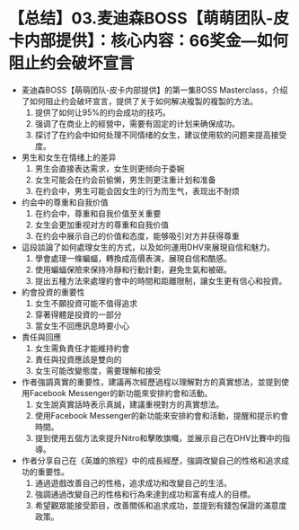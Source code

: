 # 【总结】03.麦迪森BOSS【萌萌团队-皮卡内部提供】：核心内容：66奖金—如何阻止约会破坏宣言

-   麦迪森BOSS【萌萌团队-皮卡内部提供】的第一集BOSS Masterclass，介绍了如何阻止约会破坏宣言，提供了关于如何解决複製的複製的方法。
    1.  提供了如何让95%的约会成功的技巧。
    2.  强调了在商业上的經營中，需要有固定的计划来确保成功。
    3.  探讨了在约会中如何处理不同情绪的女生，建议使用软的问题来提高接受度。
-   男生和女生在情绪上的差异
    1.  男生会直接表达需求，女生则更倾向于委婉
    2.  女生可能会在约会前偷懒，男生则更注重计划和准备
    3.  在约会中，男生可能会因女生的行为而生气，表现出不耐烦
-   约会中的尊重和自我价值
    1.  在约会中，尊重和自我价值至关重要
    2.  女生会更加重视对方的尊重和自我价值
    3.  在约会中展示自己的价值和态度，能够吸引对方并获得尊重
-   這段談論了如何處理女生的方式，以及如何運用DHV來展現自信和魅力。
    1.  學會處理一條蝙蝠，轉換成高價表演，展現自信和酷感。
    2.  使用蝙蝠保險來保持冷靜和行動計劃，避免生氣和被砸。
    3.  提出五種方法來處理約會中的時間和距離限制，讓女生更有信心和投資。
-   約會投資的重要性
    1.  女生不願投資可能不值得追求
    2.  穿著得體是投資的一部分
    3.  當女生不回應訊息時要小心
-   責任與回應
    1.  女生需負責任才能維持約會
    2.  責任與投資應該是雙向的
    3.  女生可能改變態度，需要理解和接受
-   作者強調真實的重要性，建議再次經歷過程以理解對方的真實想法，並提到使用Facebook Messenger的新功能來安排約會和活動。
    1.  女生說真實話時表示真誠，建議重視對方的真實想法。
    2.  使用Facebook Messenger的新功能來安排約會和活動，提醒和提示約會時間。
    3.  提到使用五個方法來提升Nitro和擊敗旗幟，並展示自己在DHV比賽中的指導。
-   作者分享自己在《英雄的旅程》中的成長經歷，強調改變自己的性格和追求成功的重要性。
    1.  通過遊戲改善自己的性格，追求成功和改變自己的生活。
    2.  強調通過改變自己的性格和行為來達到成功和富有成人的目標。
    3.  希望觀眾能接受節目，改善關係和追求成功，並提到有錢包保證的滿意度政策。